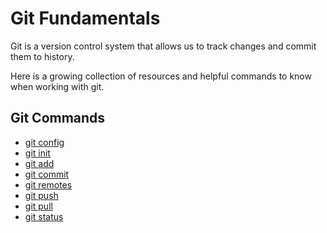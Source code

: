 # Git Fundamentals

Git is a version control system that allows us to track changes and commit them to history.

Here is a growing collection of resources and helpful commands to know when working with git.

## Git Commands
- [git config](./commands/Config.md)
- [git init](./commands/Init.md)
- [git add](./commands/Add.md)
- [git commit](./commands/Commit.md)
- [git remotes](./commands/Remotes.md)
- [git push](./commands/Push.md)
- [git pull](./commands/Pull.md)
- [git status](./commands/Status.md)